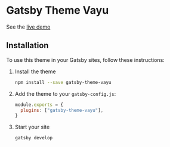 # Gatsby Theme Vayu

See the [live demo](https://stoic-ptolemy-decc62.netlify.com/)

## Installation

To use this theme in your Gatsby sites, follow these instructions:

1.  Install the theme

    ```sh
    npm install --save gatsby-theme-vayu
    ```

2.  Add the theme to your `gatsby-config.js`:

    ```js
    module.exports = {
      plugins: ["gatsby-theme-vayu"],
    }
    ```

3.  Start your site
    ```sh
    gatsby develop
    ```
